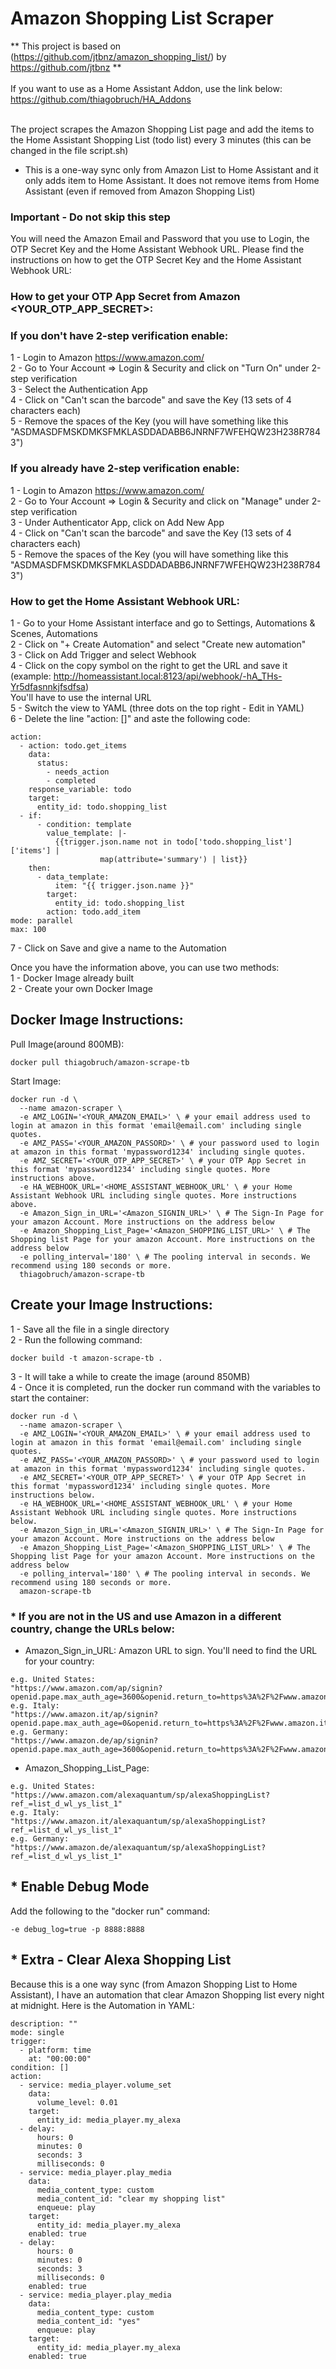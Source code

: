 # Amazon Shopping List Scraper
** This project is based on (https://github.com/jtbnz/amazon_shopping_list/) by https://github.com/jtbnz **
<br><br>If you want to use as a Home Assistant Addon, use the link below:<br>
https://github.com/thiagobruch/HA_Addons
<br><br>

The project scrapes the Amazon Shopping List page and add the items to the Home Assistant Shopping List (todo list) every 3 minutes (this can be changed in the file script.sh)
* This is a one-way sync only from Amazon List to Home Assistant and it only adds item to Home Assistant. It does not remove items from Home Assistant (even if removed from Amazon Shopping List)

### Important - Do not skip this step<BR>
You will need the Amazon Email and Password that you use to Login, the OTP Secret Key and the Home Assistant Webhook URL.
Please find the instructions on how to get the OTP Secret Key and the Home Assistant Webhook URL:

### How to get your OTP App Secret from Amazon <YOUR_OTP_APP_SECRET>:<BR>
### If you don't have 2-step verification enable:<BR>
1 - Login to Amazon https://www.amazon.com/<BR>
2 - Go to Your Account => Login & Security and click on "Turn On" under 2-step verification<BR>
3 - Select the Authentication App<BR>
4 - Click on "Can't scan the barcode" and save the Key (13 sets of 4 characters each)<BR>
5 - Remove the spaces of the Key (you will have something like this "ASDMASDFMSKDMKSFMKLASDDADABB6JNRNF7WFEHQW23H238R7843")<BR>

### If you already have 2-step verification enable:<BR>
1 - Login to Amazon https://www.amazon.com/<BR>
2 - Go to Your Account => Login & Security and click on "Manage" under 2-step verification<BR>
3 - Under Authenticator App, click on Add New App<BR>
4 - Click on "Can't scan the barcode" and save the Key (13 sets of 4 characters each)<BR>
5 - Remove the spaces of the Key (you will have something like this "ASDMASDFMSKDMKSFMKLASDDADABB6JNRNF7WFEHQW23H238R7843")<BR>

### How to get the Home Assistant Webhook URL:<BR>
1 - Go to your Home Assistant interface and go to Settings, Automations & Scenes, Automations<BR>
2 - Click on "+ Create Automation" and select "Create new automation"<BR>
3 - Click on Add Trigger and select Webhook<BR>
4 - Click on the copy symbol on the right to get the URL and save it (example: http://homeassistant.local:8123/api/webhook/-hA_THs-Yr5dfasnnkjfsdfsa)<BR>
You'll have to use the internal URL<br>
5 - Switch the view to YAML (three dots on the top right - Edit in YAML)<BR>
6 - Delete the line "action: []" and aste the following code:<BR>
```
action:
  - action: todo.get_items
    data:
      status:
        - needs_action
        - completed
    response_variable: todo
    target:
      entity_id: todo.shopping_list
  - if:
      - condition: template
        value_template: |-
          {{trigger.json.name not in todo['todo.shopping_list']['items'] |
                    map(attribute='summary') | list}}
    then:
      - data_template:
          item: "{{ trigger.json.name }}"
        target:
          entity_id: todo.shopping_list
        action: todo.add_item
mode: parallel
max: 100
```
7 - Click on Save and give a name to the Automation<BR>

Once you have the information above, you can use two methods:<BR>
1 - Docker Image already built<BR>
2 - Create your own Docker Image<BR>

## Docker Image Instructions:
Pull Image(around 800MB):
```
docker pull thiagobruch/amazon-scrape-tb
```
Start Image:
```
docker run -d \
  --name amazon-scraper \
  -e AMZ_LOGIN='<YOUR_AMAZON_EMAIL>' \ # your email address used to login at amazon in this format 'email@email.com' including single quotes.
  -e AMZ_PASS='<YOUR_AMAZON_PASSORD>' \ # your password used to login at amazon in this format 'mypassword1234' including single quotes.
  -e AMZ_SECRET='<YOUR_OTP_APP_SECRET>' \ # your OTP App Secret in this format 'mypassword1234' including single quotes. More instructions above.
  -e HA_WEBHOOK_URL='<HOME_ASSISTANT_WEBHOOK_URL' \ # your Home Assistant Webhook URL including single quotes. More instructions above.
  -e Amazon_Sign_in_URL='<Amazon_SIGNIN_URL>' \ # The Sign-In Page for your amazon Account. More instructions on the address below
  -e Amazon_Shopping_List_Page='<Amazon_SHOPPING_LIST_URL>' \ # The Shopping list Page for your amazon Account. More instructions on the address below
  -e polling_interval='180' \ # The pooling interval in seconds. We recommend using 180 seconds or more.
  thiagobruch/amazon-scrape-tb
```

## Create your Image Instructions:
1 - Save all the file in a single directory<BR>
2 - Run the following command:
```
docker build -t amazon-scrape-tb .
```
3 - It will take a while to create the image (around 850MB)<BR>
4 - Once it is completed, run the docker run command with the variables to start the container:
```
docker run -d \
  --name amazon-scraper \
  -e AMZ_LOGIN='<YOUR_AMAZON_EMAIL>' \ # your email address used to login at amazon in this format 'email@email.com' including single quotes.
  -e AMZ_PASS='<YOUR_AMAZON_PASSORD>' \ # your password used to login at amazon in this format 'mypassword1234' including single quotes.
  -e AMZ_SECRET='<YOUR_OTP_APP_SECRET>' \ # your OTP App Secret in this format 'mypassword1234' including single quotes. More instructions below.
  -e HA_WEBHOOK_URL='<HOME_ASSISTANT_WEBHOOK_URL' \ # your Home Assistant Webhook URL including single quotes. More instructions below.
  -e Amazon_Sign_in_URL='<Amazon_SIGNIN_URL>' \ # The Sign-In Page for your amazon Account. More instructions on the address below
  -e Amazon_Shopping_List_Page='<Amazon_SHOPPING_LIST_URL>' \ # The Shopping list Page for your amazon Account. More instructions on the address below
  -e polling_interval='180' \ # The pooling interval in seconds. We recommend using 180 seconds or more.
  amazon-scrape-tb
```

### * If you are not in the US and use Amazon in a different country, change the URLs below:
* Amazon_Sign_in_URL: Amazon URL to sign. You'll need to find the URL for your country:
```
e.g. United States: 
"https://www.amazon.com/ap/signin?openid.pape.max_auth_age=3600&openid.return_to=https%3A%2F%2Fwww.amazon.com%2Falexaquantum%2Fsp%2FalexaShoppingList%3Fref_%3Dlist_d_wl_ys_list_1&openid.identity=http%3A%2F%2Fspecs.openid.net%2Fauth%2F2.0%2Fidentifier_select&openid.assoc_handle=amzn_alexa_quantum_us&openid.mode=checkid_setup&language=en_US&openid.claimed_id=http%3A%2F%2Fspecs.openid.net%2Fauth%2F2.0%2Fidentifier_select&openid.ns=http%3A%2F%2Fspecs.openid.net%2Fauth%2F2.0"
e.g. Italy:
"https://www.amazon.it/ap/signin?openid.pape.max_auth_age=0&openid.return_to=https%3A%2F%2Fwww.amazon.it%2Fref%3Dnav_signin&openid.identity=http%3A%2F%2Fspecs.openid.net%2Fauth%2F2.0%2Fidentifier_select&openid.assoc_handle=itflex&openid.mode=checkid_setup&openid.claimed_id=http%3A%2F%2Fspecs.openid.net%2Fauth%2F2.0%2Fidentifier_select&openid.ns=http%3A%2F%2Fspecs.openid.net%2Fauth%2F2.0"
e.g. Germany:
"https://www.amazon.de/ap/signin?openid.pape.max_auth_age=3600&openid.return_to=https%3A%2F%2Fwww.amazon.de%2Falexaquantum%2Fsp%2FalexaShoppingList%3Fref_%3Dlist_d_wl_ys_list_1&openid.identity=http%3A%2F%2Fspecs.openid.net%2Fauth%2F2.0%2Fidentifier_select&openid.assoc_handle=amzn_alexa_quantum_de&openid.mode=checkid_setup&language=de_DE&openid.claimed_id=http%3A%2F%2Fspecs.openid.net%2Fauth%2F2.0%2Fidentifier_select&openid.ns=http%3A%2F%2Fspecs.openid.net%2Fauth%2F2.0"
```
* Amazon_Shopping_List_Page:
```
e.g. United States:
"https://www.amazon.com/alexaquantum/sp/alexaShoppingList?ref_=list_d_wl_ys_list_1"
e.g. Italy:
"https://www.amazon.it/alexaquantum/sp/alexaShoppingList?ref_=list_d_wl_ys_list_1"
e.g. Germany:
"https://www.amazon.de/alexaquantum/sp/alexaShoppingList?ref_=list_d_wl_ys_list_1"
```
## * Enable Debug Mode
Add the following to the "docker run" command:
```
-e debug_log=true -p 8888:8888
```


## * Extra - Clear Alexa Shopping List
Because this is a one way sync (from Amazon Shopping List to Home Assistant), I have an automation that clear Amazon Shopping list every night at midnight.
Here is the Automation in YAML:

```
description: ""
mode: single
trigger:
  - platform: time
    at: "00:00:00"
condition: []
action:
  - service: media_player.volume_set
    data:
      volume_level: 0.01
    target:
      entity_id: media_player.my_alexa
  - delay:
      hours: 0
      minutes: 0
      seconds: 3
      milliseconds: 0
  - service: media_player.play_media
    data:
      media_content_type: custom
      media_content_id: "clear my shopping list"
      enqueue: play
    target:
      entity_id: media_player.my_alexa
    enabled: true
  - delay:
      hours: 0
      minutes: 0
      seconds: 3
      milliseconds: 0
    enabled: true
  - service: media_player.play_media
    data:
      media_content_type: custom
      media_content_id: "yes"
      enqueue: play
    target:
      entity_id: media_player.my_alexa
    enabled: true
